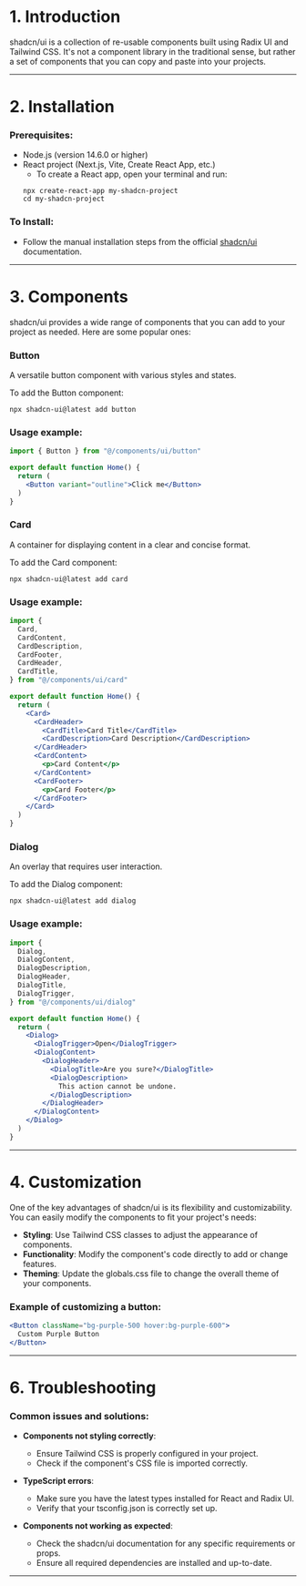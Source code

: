 # 1. Introduction
shadcn/ui is a collection of re-usable components built using Radix UI and Tailwind CSS. It's not a component library in the traditional sense, but rather a set of components that you can copy and paste into your projects.



---

# 2. Installation

### Prerequisites:
- Node.js (version 14.6.0 or higher)
- React project (Next.js, Vite, Create React App, etc.)
    - To create a React app, open your terminal and run:
    ```
    npx create-react-app my-shadcn-project
    cd my-shadcn-project
    ```

### To Install:
- Follow the manual installation steps from the official [shadcn/ui](https://ui.shadcn.com/) documentation.


---

# 3. Components

shadcn/ui provides a wide range of components that you can add to your project as needed. Here are some popular ones:

### Button
A versatile button component with various styles and states.

To add the Button component:
```
npx shadcn-ui@latest add button
```

### Usage example:
```jsx
import { Button } from "@/components/ui/button"

export default function Home() {
  return (
    <Button variant="outline">Click me</Button>
  )
}
```

### Card
A container for displaying content in a clear and concise format.

To add the Card component:
```
npx shadcn-ui@latest add card
```

### Usage example:
```jsx
import {
  Card,
  CardContent,
  CardDescription,
  CardFooter,
  CardHeader,
  CardTitle,
} from "@/components/ui/card"

export default function Home() {
  return (
    <Card>
      <CardHeader>
        <CardTitle>Card Title</CardTitle>
        <CardDescription>Card Description</CardDescription>
      </CardHeader>
      <CardContent>
        <p>Card Content</p>
      </CardContent>
      <CardFooter>
        <p>Card Footer</p>
      </CardFooter>
    </Card>
  )
}
```
### Dialog
An overlay that requires user interaction.

To add the Dialog component:
```
npx shadcn-ui@latest add dialog
```

### Usage example:
```jsx
import {
  Dialog,
  DialogContent,
  DialogDescription,
  DialogHeader,
  DialogTitle,
  DialogTrigger,
} from "@/components/ui/dialog"

export default function Home() {
  return (
    <Dialog>
      <DialogTrigger>Open</DialogTrigger>
      <DialogContent>
        <DialogHeader>
          <DialogTitle>Are you sure?</DialogTitle>
          <DialogDescription>
            This action cannot be undone.
          </DialogDescription>
        </DialogHeader>
      </DialogContent>
    </Dialog>
  )
}
```
---

# 4. Customization

One of the key advantages of shadcn/ui is its flexibility and customizability. You can easily modify the components to fit your project's needs:

- **Styling**: Use Tailwind CSS classes to adjust the appearance of components.
- **Functionality**: Modify the component's code directly to add or change features.
- **Theming**: Update the globals.css file to change the overall theme of your components.

### Example of customizing a button:
```jsx
<Button className="bg-purple-500 hover:bg-purple-600">
  Custom Purple Button
</Button>
```

---

# 6. Troubleshooting

### Common issues and solutions:

- **Components not styling correctly**:
  - Ensure Tailwind CSS is properly configured in your project.
  - Check if the component's CSS file is imported correctly.

- **TypeScript errors**:
  - Make sure you have the latest types installed for React and Radix UI.
  - Verify that your tsconfig.json is correctly set up.

- **Components not working as expected**:
  - Check the shadcn/ui documentation for any specific requirements or props.
  - Ensure all required dependencies are installed and up-to-date.

---


